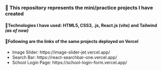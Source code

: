 <h3>📌 This repository represents the mini/practice projects I have created</h3>
<h4>📌Technologies I have used: HTML5, CSS3, .js, React.js (vite) and Tailwind <em>(as of now)</em></h4>
<h4>📌Following are the links of the same projects deployed on Vercel</h4>
<ul>
  <li>
    Image Slider: https://image-slider-jet.vercel.app/
  </li>
  <li>
    Search Bar: https://react-searchbar-one.vercel.app/
  </li>
  <li>
    School Login Page: https://school-login-form.vercel.app/
  </li>
</ul>
